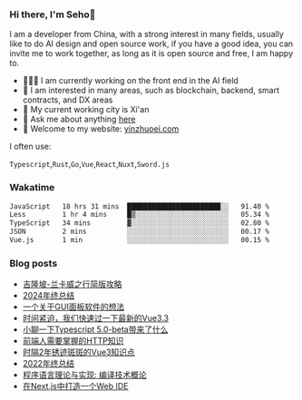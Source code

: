 ### Hi there, I'm Seho👋

I am a developer from China, with a strong interest in many fields, usually like to do AI design and open source work, if you have a good idea, you can invite me to work together, as long as it is open source and free, I am happy to.


- 🙋🏼‍♂️ I am currently working on the front end in the AI field
- 🎯 I am interested in many areas, such as blockchain, backend, smart contracts, and DX areas
- 🏢 My current working city is Xi'an
- 💬 Ask me about anything [here](https://github.com/seho-dev/seho-dev/issues)
- 🌟 Welcome to my website: [yinzhuoei.com](https://yinzhuoei.com/)

I often use:

`Typescript`,`Rust`,`Go`,`Vue`,`React`,`Nuxt`,`Sword.js`

### Wakatime

<!--START_SECTION:waka-->

```txt
JavaScript   18 hrs 31 mins  ███████████████████████░░   91.40 %
Less         1 hr 4 mins     █▒░░░░░░░░░░░░░░░░░░░░░░░   05.34 %
TypeScript   34 mins         ▓░░░░░░░░░░░░░░░░░░░░░░░░   02.80 %
JSON         2 mins          ░░░░░░░░░░░░░░░░░░░░░░░░░   00.17 %
Vue.js       1 min           ░░░░░░░░░░░░░░░░░░░░░░░░░   00.15 %
```

<!--END_SECTION:waka-->
### Blog posts
<!-- BLOG-POST-LIST:START -->
- [吉隆坡-兰卡威之行简版攻略](https://www.yinzhuoei.com/index.php/archives/830/)
- [2024年终总结](https://www.yinzhuoei.com/index.php/archives/829/)
- [一个关于GUI面板软件的想法](https://www.yinzhuoei.com/index.php/archives/824/)
- [时间紧迫，我们快速过一下最新的Vue3.3](https://www.yinzhuoei.com/index.php/archives/818/)
- [小聊一下Typescript 5.0-beta带来了什么](https://www.yinzhuoei.com/index.php/archives/813/)
- [前端人需要掌握的HTTP知识](https://www.yinzhuoei.com/index.php/archives/803/)
- [时隔2年锈迹斑斑的Vue3知识点](https://www.yinzhuoei.com/index.php/archives/794/)
- [2022年终总结](https://www.yinzhuoei.com/index.php/archives/793/)
- [程序语言理论与实现: 编译技术概论](https://www.yinzhuoei.com/index.php/archives/789/)
- [在Next.js中打造一个Web IDE](https://www.yinzhuoei.com/index.php/archives/786/)
<!-- BLOG-POST-LIST:END -->

<!-- ![](https://github-readme-stats.vercel.app/api?username=1018715564) -->
